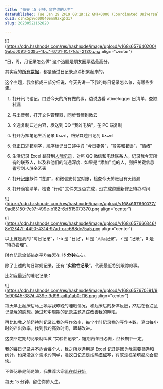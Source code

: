 ```yaml
---
title: "每天 15 分钟，留住你的人生"
datePublished: Tue Jan 29 2019 08:28:12 GMT+0000 (Coordinated Universal Time)
cuid: clhx5p8vd000409mm9zxg5d17
slug: 20230521162820

---
```


![](https://cdn.hashnode.com/res/hashnode/image/upload/v1684657640200/9abd6693-339b-4bc7-8731-85f7fdd42120.png align="center")

“日，周，月记录怎么做” 这个选题是朋友圈票选最高分。

其实我的[所有数据](http://mp.weixin.qq.com/s?__biz=MzI3MzU5MDA1OQ==&mid=2247484912&idx=1&sn=519ec99d5c06564d02b9376b5eb895bc&chksm=eb21b7b4dc563ea2f9152c31eda1f0de4013cc6970192cb5594da174349246c611349990f935&scene=21#wechat_redirect)，都是通过日记录点滴积累起来的。

这个主题，我会拆成三部分细说，今天先讲一下我的每日记录怎么做，有哪些步骤。

1. 打开讯飞语记，口述今天的所有做的事，边说边看 atimelogger 日清单，查缺补漏
    
2. 导出音频，打开文件管理器，同步音频到微云
    
3. 全选复制口述内容，发送到 QQ “我的电脑”，在 PC 端复制
    
4. 打开为知笔记生活记录 Excel，粘贴口述日记到 Excel
    
5. 修正口述错别字，顺序标记出口述中的 “今日要务”，“赞美和错误”，“情绪”
    
6. 生活记录 Excel 跳转到[人际记录](http://mp.weixin.qq.com/s?__biz=MzI3MzU5MDA1OQ==&mid=2247484754&idx=1&sn=0ea6e543dadfd3f4d2dd0afcfb0a57fe&chksm=eb21b716dc563e0097c6acbf94e3bed6c128ea6315f5f52105509e4e515c078495e1af82d12e&scene=21#wechat_redirect)，对照 QQ 微信和电话联系人，记录我今天所有的联系人，以及和他们的沟通深度，如果是 “添加” 组的人，则把关键信息誊写到人脉全系表
    
7. 打开[记账](http://mp.weixin.qq.com/s?__biz=MzI3MzU5MDA1OQ==&mid=2247484732&idx=1&sn=83d0392be7f72915b1c8590344340998&chksm=eb21b778dc563e6e7015553788a3273e6084ee6cfcd497da9403cd1cb2068ff99af96ea9087d&scene=21#wechat_redirect)软件 “钱迹”，和微信支付宝对账，检查今天的账目有无错漏
    
8. 打开滴答清单，检查 “行动” 文件夹是否完成，没完成的重新修正待办时间
    

![](https://cdn.hashnode.com/res/hashnode/image/upload/v1684657660077/9ad83150-7c07-499e-b182-6ef515070370.png align="center")

![](https://cdn.hashnode.com/res/hashnode/image/upload/v1684657666346/8e12847f-4490-4314-97ad-cac688de75a5.png align="center")

以上就是我的 “每日记录”，1-5 是 “日记”，6 是 “人际记录”，7 是 “记账”，8 是 “待办管理”。

所有记录全部搞定平均每天花 **15 分钟**左右。

除了上述的每日常规记录，还有 “**实验性记录**”，代表最近特别跟踪的事。

比如我最近的睡眠记录：

![](https://cdn.hashnode.com/res/hashnode/image/upload/v1684657670591/91c90845-387d-439e-9d98-adfa1ab0ef16.png align="center")

每天早上起床后马上填写我昨晚的睡眠情况，和起床后的身体反应，然后在备注区记录我的感想。通过短中周期的记录主题追踪改善我的睡眠。

再比如我之前还特别记录过我的写作效率，每个小时记录我的写作字数，算出每小时的产出效率，找到我的高效时间，跟踪改进。

这类不定期的记录就叫做 “实验性记录”，短期内每日必做，但长期不一定。

我的每日记录并不适合每个人，我之所以选用是 Excel 记录是因为我需要筛选和统计，如果没这个需求的同学，建议日记还是按照[模板](http://mp.weixin.qq.com/s?__biz=MzI3MzU5MDA1OQ==&mid=2247484913&idx=1&sn=4028cd86f038d24b8507226dfb0f6053&chksm=eb21b7b5dc563ea37853cd19af7e26e56d7e9a5d13f27aec25434bb31cae1d4a24a710da7669&scene=21#wechat_redirect)写，有既定框架填起来会更快。

不管记录是简是繁，我推荐大家[现在就开始](http://mp.weixin.qq.com/s?__biz=MzI3MzU5MDA1OQ==&mid=2247484873&idx=1&sn=b45dd7055fced2c82fbd73482814f94f&chksm=eb21b78ddc563e9b9566f248e8ddc8b665ff5eee22aac28a41a9d6b32f4e78a8a9a2d982ac78&scene=21#wechat_redirect)。

每天 15 分钟，留住你的人生。